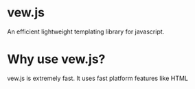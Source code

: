 # vew.js
An efficient lightweight templating library for javascript.

# Why use vew.js?
vew.js is extremely fast. It uses fast platform features like HTML <template> elements with native cloning.
Unlike VDOM libraries, vew.js only ever updates the parts of templates that actually change - it doesn't re-render the entire view.
vew.js will help you create - delete - update DOM tree easly and also gives you nice maintainable structure, 
keep in mind that vew.js light as feather with file size of 14 bytes unminified so you dont have to think about load time.


# How to use?
vew.js has three functions(create, update, delete), 
you can start by create template element inside HTML and giving it a id,
after that instantiate "View" class that needs two parameters model and template id, 
we are going to make random color generator as example see code below:

HTML
```
<template id="color">
  <div style="background: rgb({{red}}, 
    {{green}}, {{blue}});"></div>
  <h5>
    <span>Red: {{red}}</span>
    <span>Green: {{green}}</span>
    <span>Blue: {{blue}}</span>
  </h5>
  <button @click="generate">
    Generate Color</button>
</template>
```

CSS 
```
* {
  margin: 0;
  padding: 0;
  box-sizing: border-box;
  font-family: sans-serif;
  margin-bottom: 8px;
  color: #212121;
}

body {
  min-height: 100vh;
  width: 100%;
  display: flex;
  align-items: center;
  justify-content: center;
  flex-direction: column;
}

div { 
  height: 50px;
  width: 50px;
  background-color: #000;
}
```

JAVASCRIPT 
```
let color = new View({
  red: 0,
  green: 0,
  blue: 0,
  generate: (event) => {
    color.model.red = Math.round(Math.random() * 255);
    color.model.green = Math.round(Math.random() * 255);
    color.model.blue = Math.round(Math.random() * 255);
      color.update();        
    }
}, 
"color");
```

let's talk about HTML above, we have template element that has id and contains three elements (div, h5, button),
div has style attribute with value of `background: rgb({{red}}, {{green}}, {{blue}})`, keep in mind that `{{red}} & {{green}} & {{blue}}`
are variables with default value of 0 and they exist inside the model(normal js object).

h5 contains three span elements every one of them has variable (red, green, blue).
button has click event with handler called "generate" it's functon exist inside the model as you can see in HTML you define event using ("@" + event name).

as you can see in javascript side we have instantiated "View" that has two parameters first is the model(simple javascript object)
that has everything(variables, functions) that exist on template and also there template id with value of "color".
the model contains four properties (red, green, blue, generate function) when you click on button generate event function get invoked and new values are generated for
(red, green, blue) but nothing will change until you call update function and the changed part get rerendered,

***Note: keep in mind if you have for example model that similar to this `{parent:{child: "value"}}` you can express it as template
variable `{{parent.child}}` you can add as many nesting as you want.***

***Note: you can delete the rendered template by calling delete function and render it again by calling create function.***

vew.js also support nesting templates see code below:

HTML
```
<template id="parent">
    {{text}}
    <template id="child">
        {{text}}
    </template>
</template>
```

JAVASCRIPT 
```
let parent = new View({text: "Parent"}, "parent");
let child = new View({text: "Child"}, parent.id + "child");
```
